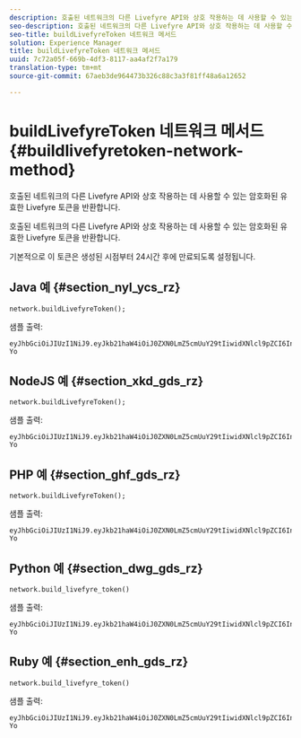 ```yaml
---
description: 호출된 네트워크의 다른 Livefyre API와 상호 작용하는 데 사용할 수 있는 암호화된 유효한 Livefyre 토큰을 반환합니다.
seo-description: 호출된 네트워크의 다른 Livefyre API와 상호 작용하는 데 사용할 수 있는 암호화된 유효한 Livefyre 토큰을 반환합니다.
seo-title: buildLivefyreToken 네트워크 메서드
solution: Experience Manager
title: buildLivefyreToken 네트워크 메서드
uuid: 7c72a05f-669b-4df3-8117-aa4af2f7a179
translation-type: tm+mt
source-git-commit: 67aeb3de964473b326c88c3a3f81ff48a6a12652

---
```



# buildLivefyreToken 네트워크 메서드{#buildlivefyretoken-network-method}

호출된 네트워크의 다른 Livefyre API와 상호 작용하는 데 사용할 수 있는 암호화된 유효한 Livefyre 토큰을 반환합니다.

호출된 네트워크의 다른 Livefyre API와 상호 작용하는 데 사용할 수 있는 암호화된 유효한 Livefyre 토큰을 반환합니다.

기본적으로 이 토큰은 생성된 시점부터 24시간 후에 만료되도록 설정됩니다.

## Java 예 {#section_nyl_ycs_rz}

```
network.buildLivefyreToken(); 
```

샘플 출력:

```
eyJhbGciOiJIUzI1NiJ9.eyJkb21haW4iOiJ0ZXN0LmZ5cmUuY29tIiwidXNlcl9pZCI6InN5c3RlbSIsImRpc3BsYXlfbmFtZSI6InN5c3RlbSIsImV4cGlyZXMiOjEzOTY2NTUwODN9.33GuJF_ou2O6CCV22Y3PlLUgP2Igy9vAXfmLONkt-Yo
```

## NodeJS 예 {#section_xkd_gds_rz}

```
network.buildLivefyreToken(); 
```

샘플 출력:

```
eyJhbGciOiJIUzI1NiJ9.eyJkb21haW4iOiJ0ZXN0LmZ5cmUuY29tIiwidXNlcl9pZCI6InN5c3RlbSIsImRpc3BsYXlfbmFtZSI6InN5c3RlbSIsImV4cGlyZXMiOjEzOTY2NTUwODN9.33GuJF_ou2O6CCV22Y3PlLUgP2Igy9vAXfmLONkt-Yo
```

## PHP 예 {#section_ghf_gds_rz}

```
network.buildLivefyreToken(); 
```

샘플 출력:

```
eyJhbGciOiJIUzI1NiJ9.eyJkb21haW4iOiJ0ZXN0LmZ5cmUuY29tIiwidXNlcl9pZCI6InN5c3RlbSIsImRpc3BsYXlfbmFtZSI6InN5c3RlbSIsImV4cGlyZXMiOjEzOTY2NTUwODN9.33GuJF_ou2O6CCV22Y3PlLUgP2Igy9vAXfmLONkt-Yo 
```

## Python 예 {#section_dwg_gds_rz}

```
network.build_livefyre_token() 
```

샘플 출력:

```
eyJhbGciOiJIUzI1NiJ9.eyJkb21haW4iOiJ0ZXN0LmZ5cmUuY29tIiwidXNlcl9pZCI6InN5c3RlbSIsImRpc3BsYXlfbmFtZSI6InN5c3RlbSIsImV4cGlyZXMiOjEzOTY2NTUwODN9.33GuJF_ou2O6CCV22Y3PlLUgP2Igy9vAXfmLONkt-Yo 
```

## Ruby 예 {#section_enh_gds_rz}

```
network.build_livefyre_token() 
```

샘플 출력:

```
eyJhbGciOiJIUzI1NiJ9.eyJkb21haW4iOiJ0ZXN0LmZ5cmUuY29tIiwidXNlcl9pZCI6InN5c3RlbSIsImRpc3BsYXlfbmFtZSI6InN5c3RlbSIsImV4cGlyZXMiOjEzOTY2NTUwODN9.33GuJF_ou2O6CCV22Y3PlLUgP2Igy9vAXfmLONkt-Yo 
```

